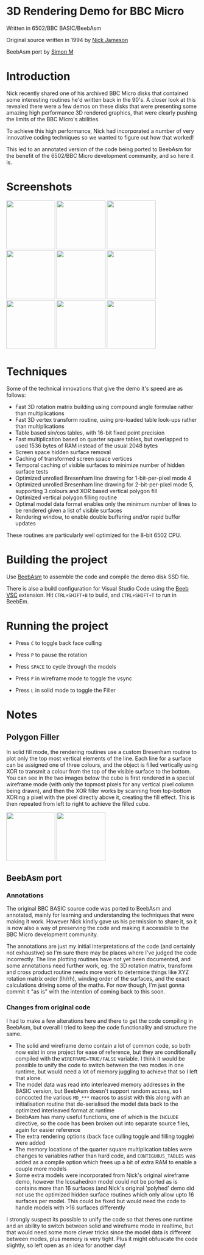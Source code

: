 # 3D Rendering Demo for BBC Micro

Written in 6502/BBC BASIC/BeebAsm

Original source written in 1994 by [Nick Jameson](http://nojameson.net/)

BeebAsm port by [Simon M](https://github.com/simondotm)


# Introduction

Nick recently shared one of his archived BBC Micro disks that contained some interesting routines he'd written back in the 90's. A closer look at this revealed there were a few demos on these disks that were presenting some amazing high performance 3D rendered graphics, that were clearly pushing the limits of the BBC Micro's abilities.

To achieve this high performance, Nick had incorporated a number of very innovative coding techniques so we wanted to figure out how that worked!

This led to an annotated version of the code being ported to BeebAsm for the benefit of the 6502/BBC Micro development community, and so here it is.

# Screenshots

<img src="https://raw.githubusercontent.com/simondotm/bbc-micro-3d/master/images/wireframe1.png" width="128" >
<img src="https://raw.githubusercontent.com/simondotm/bbc-micro-3d/master/images/wireframe2.png" width="128" >
<img src="https://raw.githubusercontent.com/simondotm/bbc-micro-3d/master/images/wireframe3.png" width="128" >
<img src="https://raw.githubusercontent.com/simondotm/bbc-micro-3d/master/images/wireframe4.png" width="128" >
<img src="https://raw.githubusercontent.com/simondotm/bbc-micro-3d/master/images/wireframe5.png" width="128" >
<img src="https://raw.githubusercontent.com/simondotm/bbc-micro-3d/master/images/wireframe6.png" width="128" >
<img src="https://raw.githubusercontent.com/simondotm/bbc-micro-3d/master/images/filled1.png" width="128" >
<img src="https://raw.githubusercontent.com/simondotm/bbc-micro-3d/master/images/filled2.png" width="128" >
<img src="https://raw.githubusercontent.com/simondotm/bbc-micro-3d/master/images/filled3.png" width="128" >



# Techniques

Some of the technical innovations that give the demo it's speed are as follows:
- Fast 3D rotation matrix building using compound angle formulae rather than multiplications
- Fast 3D vertex transform routine, using pre-loaded table look-ups rather than multiplications
- Table based sin/cos tables, with 16-bit fixed point precision
- Fast multiplication based on quarter square tables, but overlapped to used 1536 bytes of RAM instead of the usual 2048 bytes
- Screen space hidden surface removal
- Caching of transformed screen space vertices
- Temporal caching of visible surfaces to minimize number of hidden surface tests
- Optimized unrolled Bresenham line drawing for 1-bit-per-pixel mode 4
- Optimized unrolled Bresenham line drawing for 2-bit-per-pixel mode 5, supporting 3 colours and XOR based vertical polygon fill
- Optimized vertical polygon filling routine
- Optimal model data format enables only the minimum number of lines to be rendered given a list of visible surfaces
- Rendering window, to enable double buffering and/or rapid buffer updates

These routines are particularly well optimized for the 8-bit 6502 CPU.


# Building the project

Use [BeebAsm](https://github.com/tom-seddon/beebasm) to assemble the code and compile the demo disk SSD file.

There is also a build configuration for Visual Studio Code using the [Beeb VSC](https://marketplace.visualstudio.com/items?itemName=simondotm.beeb-vsc) extension. Hit `CTRL+SHIFT+B` to build, and `CTRL+SHIFT+T` to run in BeebEm.


# Running the project

- Press `C` to toggle back face culling
- Press `P` to pause the rotation
- Press `SPACE` to cycle through the models


- Press `F` in wireframe mode to toggle the vsync
- Press `L` in solid mode to toggle the Filler


# Notes

## Polygon Filler

In solid fill mode, the rendering routines use a custom Bresenham routine to plot only the top most vertical elements of the line. Each line for a surface can be assigned one of three colours, and the object is filled vertically using XOR to transmit a colour from the top of the visible surface to the bottom. You can see in the two images below the cube is first rendered in a special wireframe mode (with only the topmost pixels for any vertical pixel column being drawn), and then the XOR filler works by scanning from top-bottom XORing a pixel with the pixel directly above it, creating the fill effect. This is then repeated from left to right to achieve the filled cube.  

<img src="https://raw.githubusercontent.com/simondotm/bbc-micro-3d/master/images/xor1.png" width="128" >
<img src="https://raw.githubusercontent.com/simondotm/bbc-micro-3d/master/images/xor2.png" width="128" >

## BeebAsm port

### Annotations
The original BBC BASIC source code was ported to BeebAsm and annotated, mainly for learning and understanding the techniques that were making it work. However Nick kindly gave us his permission to share it, so it is now also a way of preserving the code and making it accessible to the BBC Micro development community. 

The annotations are just my initial interpretations of the code (and certainly not exhaustive) so I'm sure there may be places where I've judged the code incorrectly. The line plotting routines have not yet been documented, and some annotations need further work, eg. the 3D rotation matrix, transform and cross product routine needs more work to determine things like XYZ rotation matrix order (lh/rh), winding order of the surfaces, and the exact calculations driving some of the maths. For now though, I'm just gonna commit it "as is" with the intention of coming back to this soon.

### Changes from original code
I had to make a few alterations here and there to get the code compiling in BeebAsm, but overall I tried to keep the code functionality and structure the same. 

- The solid and wireframe demo contain a lot of common code, so both now exist in one project for ease of reference, but they are conditionally compiled with the `WIREFRAME=TRUE/FALSE` variable. I think it would be possible to unify the code to switch between the two modes in one runtime, but would need a lot of memory juggling to achieve that so I left that alone.
- The model data was read into interleaved memory addresses in the BASIC version, but BeebAsm doesn't support random access, so I concocted the various `MD_***` macros to assist with this along with an initialisation routine that de-serialised the model data back to the optimized interleaved format at runtime
- BeebAsm has many useful functions, one of which is the `INCLUDE` directive, so the code has been broken out into separate source files, again for easier reference
- The extra rendering options (back face culling toggle and filling toggle) were added
- The memory locations of the quarter square multiplication tables were changes to variables rather than hard code, and `CONTIGUOUS_TABLES` was added as a compile option which frees up a bit of extra RAM to enable a couple more models
- Some extra models were incorporated from Nick's original wireframe demo, however the Icosahedron model could not be ported as is contains more than 16 surfaces (and Nick's original 'polyhed' demo did not use the optimized hidden surface routines which only allow upto 16 surfaces per model. This could be fixed but would need the code to handle models with >16 surfaces differently

I strongly suspect its possible to unify the code so that theres one runtime and an ability to switch between solid and wireframe mode in realtime, but that would need some more clever tricks since the model data is different between modes, plus memory is very tight. Plus it might obfuscate the code slightly, so left open as an idea for another day!





